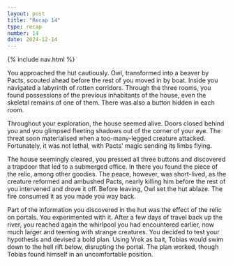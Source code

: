 ```yaml
---
layout: post
title: "Recap 14"
type: recap
number: 14
date: 2024-12-14
---
```


{% include nav.html %}

You approached the hut cautiously. Owl, transformed into a beaver by Pacts, scouted ahead before the rest of you moved in by boat. Inside you navigated a labyrinth of rotten corridors. Through the three rooms, you found possessions of the previous inhabitants of the house, even the skeletal remains of one of them. There was also a button hidden in each room.

Throughout your exploration, the house seemed alive. Doors closed behind you and you glimpsed fleeting shadows out of the corner of your eye. The threat soon materialised when a too-many-legged creature attacked. Fortunately, it was not lethal, with Pacts' magic sending its limbs flying.

The house seemingly cleared, you pressed all three buttons and discovered a trapdoor that led to a submerged office. In there you found the piece of the relic, among other goodies. The peace, however, was short-lived, as the creature reformed and ambushed Pacts, nearly killing him before the rest of you intervened and drove it off. Before leaving, Owl set the hut ablaze. The fire consumed it as you made you way back.

Part of the information you discovered in the hut was the effect of the relic on portals. You experimented with it. After a few days of travel back up the river, you reached again the whirlpool you had encountered earlier, now much larger and teeming with strange creatures. You decided to test your hypothesis and devised a bold plan. Using Vrok as bait, Tobias would swim down to the hell rift below, disrupting the portal. The plan worked, though Tobias found himself in an uncomfortable position.